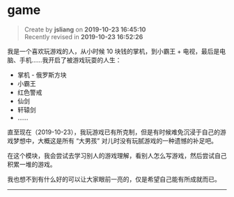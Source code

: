 game
===

> Create by **jsliang** on **2019-10-23 16:45:10**  
> Recently revised in **2019-10-23 16:52:26**

我是一个喜欢玩游戏的人，从小时候 10 块钱的掌机，到小霸王 + 电视，最后是电脑、手机……我开启了被游戏玩耍的人生：

* 掌机 - 俄罗斯方块
* 小霸王
* 红色警戒
* 仙剑
* 轩辕剑
* ……

直至现在（2019-10-23），我玩游戏已有所克制，但是有时候难免沉浸于自己的游戏梦想中，大概这是所有 “大男孩” 对儿时没有玩腻游戏的一种遗憾的补足吧。

在这个模块，我会尝试去学习别人的游戏理解，看别人怎么写游戏，然后尝试自己积累一堆的游戏。

我也想不到有什么好的可以让大家眼前一亮的，仅是希望自己能有所成就而已。

---

